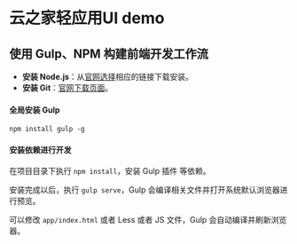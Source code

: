 # 云之家轻应用UI demo

## 使用 Gulp、NPM 构建前端开发工作流

- **安装 Node.js**：从[官网选择](http://nodejs.org/download/)相应的链接下载安装。
- **安装 Git**：[官网下载页面](http://git-scm.com/downloads)。

#### 全局安装 Gulp

```
npm install gulp -g
```

#### 安装依赖进行开发

在项目目录下执行 `npm install`，安装 Gulp 插件 等依赖。

安装完成以后，执行 `gulp serve`，Gulp 会编译相关文件并打开系统默认浏览器进行预览。

可以修改 `app/index.html` 或者 Less 或者 JS 文件，Gulp 会自动编译并刷新浏览器。
